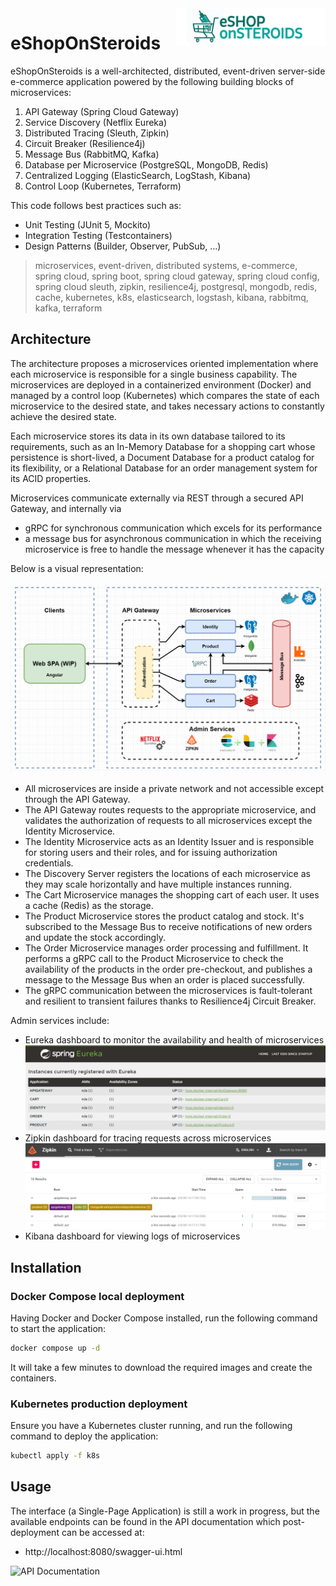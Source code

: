 <img src="./diagrams/banner.png" alt="eShop logo" title="eShopOnSteroids" align="right" height="60" />

# eShopOnSteroids 

eShopOnSteroids is a well-architected, distributed, event-driven server-side e-commerce application powered by the following building blocks of microservices:

1. API Gateway (Spring Cloud Gateway)
2. Service Discovery (Netflix Eureka)
3. Distributed Tracing (Sleuth, Zipkin)
4. Circuit Breaker (Resilience4j)
5. Message Bus (RabbitMQ, Kafka)
6. Database per Microservice (PostgreSQL, MongoDB, Redis)
7. Centralized Logging (ElasticSearch, LogStash, Kibana)
8. Control Loop (Kubernetes, Terraform)

This code follows best practices such as:

- Unit Testing (JUnit 5, Mockito)
- Integration Testing (Testcontainers)
- Design Patterns (Builder, Observer, PubSub, ...)

> microservices, event-driven, distributed systems, e-commerce, spring cloud, spring boot, spring cloud gateway, spring cloud config, spring cloud sleuth, zipkin, resilience4j, postgresql, mongodb, redis, cache, kubernetes, k8s, elasticsearch, logstash, kibana, rabbitmq, kafka, terraform

## Architecture

The architecture proposes a microservices oriented implementation where each microservice is responsible for a single business capability. The microservices are deployed in a containerized environment (Docker) and managed by a control loop (Kubernetes) which compares the state of each microservice to the desired state, and takes necessary actions to constantly achieve the desired state.

Each microservice stores its data in its own database tailored to its requirements, such as an In-Memory Database for a shopping cart whose persistence is short-lived, a Document Database for a product catalog for its flexibility, or a Relational Database for an order management system for its ACID properties.

Microservices communicate externally via REST through a secured API Gateway, and internally via

- gRPC for synchronous communication which excels for its performance
- a message bus for asynchronous communication in which the receiving microservice is free to handle the message whenever it has the capacity

Below is a visual representation:

![Architecture](./diagrams/architecture.png)

- All microservices are inside a private network and not accessible except through the API Gateway.
- The API Gateway routes requests to the appropriate microservice, and validates the authorization of requests to all microservices except the Identity Microservice.
- The Identity Microservice acts as an Identity Issuer and is responsible for storing users and their roles, and for issuing authorization credentials.
- The Discovery Server registers the locations of each microservice as they may scale horizontally and have multiple instances running.
- The Cart Microservice manages the shopping cart of each user. It uses a cache (Redis) as the storage.
- The Product Microservice stores the product catalog and stock. It's subscribed to the Message Bus to receive notifications of new orders and update the stock accordingly.
- The Order Microservice manages order processing and fulfillment. It performs a gRPC call to the Product Microservice to check the availability of the products in the order pre-checkout, and publishes a message to the Message Bus when an order is placed successfully.
- The gRPC communication between the microservices is fault-tolerant and resilient to transient failures thanks to Resilience4j Circuit Breaker.

Admin services include:

- Eureka dashboard to monitor the availability and health of microservices
![Eureka Dashboard](./diagrams/eureka2.png)
- Zipkin dashboard for tracing requests across microservices
![Zipkin Dashboard](./diagrams/zipkin.png)
- Kibana dashboard for viewing logs of microservices

## Installation

### Docker Compose local deployment

Having Docker and Docker Compose installed, run the following command to start the application:

```bash
docker compose up -d
```

It will take a few minutes to download the required images and create the containers.

### Kubernetes production deployment

Ensure you have a Kubernetes cluster running, and run the following command to deploy the application:

```bash
kubectl apply -f k8s
```

## Usage

The interface (a Single-Page Application) is still a work in progress, but the available endpoints can be found in the API documentation which post-deployment can be accessed at:

- http://localhost:8080/swagger-ui.html

![API Documentation]()

